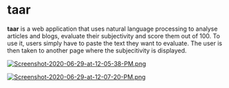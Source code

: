 # taar
 **taar** is a web application that uses natural language processing to analyse articles and blogs, evaluate their subjectivity and score them out of 100. To use it, users simply have to paste the text they want to evaluate. The user is then taken to another page where the subjecitivity is displayed.
 
 [![Screenshot-2020-06-29-at-12-05-38-PM.png](https://i.postimg.cc/5tKnz5SG/Screenshot-2020-06-29-at-12-05-38-PM.png)](https://postimg.cc/d7d2PyXm)
 
 [![Screenshot-2020-06-29-at-12-07-20-PM.png](https://i.postimg.cc/Hs0zz1tb/Screenshot-2020-06-29-at-12-07-20-PM.png)](https://postimg.cc/ZCR6Yg2q)


